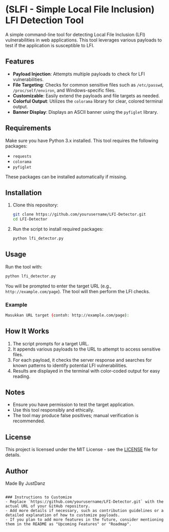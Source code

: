 
# (SLFI - Simple Local File Inclusion) LFI Detection Tool

A simple command-line tool for detecting Local File Inclusion (LFI) vulnerabilities in web applications. This tool leverages various payloads to test if the application is susceptible to LFI.

## Features

- **Payload Injection**: Attempts multiple payloads to check for LFI vulnerabilities.
- **File Targeting**: Checks for common sensitive files such as `/etc/passwd`, `/proc/self/environ`, and Windows-specific files.
- **Customizable**: Easily extend the payloads and file targets as needed.
- **Colorful Output**: Utilizes the `colorama` library for clear, colored terminal output.
- **Banner Display**: Displays an ASCII banner using the `pyfiglet` library.

## Requirements

Make sure you have Python 3.x installed. This tool requires the following packages:

- `requests`
- `colorama`
- `pyfiglet`

These packages can be installed automatically if missing.

## Installation

1. Clone this repository:
   ```bash
   git clone https://github.com/yourusername/LFI-Detector.git
   cd LFI-Detector
   ```

2. Run the script to install required packages:
   ```bash
   python lfi_detector.py
   ```

## Usage

Run the tool with:
```bash
python lfi_detector.py
```

You will be prompted to enter the target URL (e.g., `http://example.com/page`). The tool will then perform the LFI checks.

### Example
```bash
Masukkan URL target (contoh: http://example.com/page):
```

## How It Works

1. The script prompts for a target URL.
2. It appends various payloads to the URL to attempt to access sensitive files.
3. For each payload, it checks the server response and searches for known patterns to identify potential LFI vulnerabilities.
4. Results are displayed in the terminal with color-coded output for easy reading.

## Notes

- Ensure you have permission to test the target application.
- Use this tool responsibly and ethically.
- The tool may produce false positives; manual verification is recommended.

## License

This project is licensed under the MIT License - see the [LICENSE](LICENSE) file for details.

## Author

Made By JustDanz

```

### Instructions to Customize
- Replace `https://github.com/yourusername/LFI-Detector.git` with the actual URL of your GitHub repository.
- Add more details if necessary, such as contribution guidelines or a detailed explanation of how to customize payloads.
- If you plan to add more features in the future, consider mentioning them in the README as "Upcoming Features" or "Roadmap".
